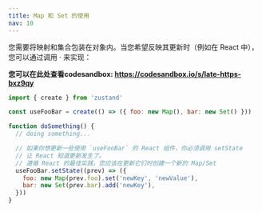 ```yaml
---
title: Map 和 Set 的使用
nav: 10
---
```


您需要将映射和集合包装在对象内。当您希望反映其更新时（例如在 React 中），您可以通过调用 · 来实现：

**您可以在此处查看codesandbox: https://codesandbox.io/s/late-https-bxz9qy**

```js
import { create } from 'zustand'

const useFooBar = create(() => ({ foo: new Map(), bar: new Set() }))

function doSomething() {
  // doing something...

  // 如果你想更新一些使用 `useFooBar` 的 React 组件，你必须调用 setState
  // 让 React 知道更新发生了。
  // 遵循 React 的最佳实践，您应该在更新它们时创建一个新的 Map/Set
  useFooBar.setState((prev) => ({
    foo: new Map(prev.foo).set('newKey', 'newValue'),
    bar: new Set(prev.bar).add('newKey'),
  }))
}
```

